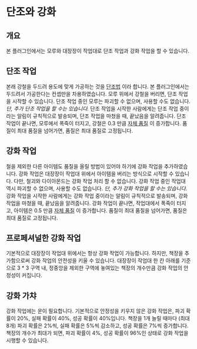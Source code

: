 단조와 강화
===

개요
---
본 플러그인에서는 모루와 대장장이 작업대로 단조 작업과 강화 작업을 할 수 있습니다.

단조 작업
---
본래 강철을 두드려 용도에 맞게 가공하는 것을 [단조법](https://www.tlv.com/global/KR/steam-theory/casting-and-forging.html) 이라 합니다.
본 플러그인에서는 두드려서 가공한다는 컨셉만을 차용하였습니다.
모루 위에서 강철을 버리면, 단조 작업을 시작할 수 있습니다.
단조 작업 중인 모루는 파괴할 수 없으며, 사용할 수도 없습니다. _단, 추가 단조 작업을 할 수는 있습니다._
단조 작업을 시작한 사람에게는 단조 작업 중이라는 알림이 규칙적으로 발송되며, 단조 작업을 마쳤을 때, 끝났음을 알려줍니다.
단조 작업이 끝나면, 모루에서 폭죽이 터지고, 강철은 0.3 만큼 [자체 품질](Quality.md) 이 증가합니다.
품질이 최대 품질을 넘어가면, 품질은 최대 품질로 고정됩니다.

강화 작업
---
철을 제외한 다른 아이템도 품질을 올릴 방법이 있어야 하기에 강화 작업을 추가하였습니다.
강화 작업은 대장장이 작업대 위에서 아이템을 버리는 방식으로 시작할 수 있습니다.
다만, 철괴와 다이아몬드는 강화 작업 처리 할 수 없습니다.
강화 작업 중인 작업대 역시 파괴할 수 없으며, 사용할 수도 없습니다. _단, 추가 강화 작업을 할 수는 있습니다._
강화 작업을 시작한 사람에게는 강화 작업 중이라는 알림이 규칙적으로 발송되며, 강화 작업을 마쳤을 때, 끝났음을 알려줍니다.
강화 작업이 끝나면, 작업대에서 폭죽이 터지고, 아이템은 0.5 만큼 [자체 품질](Quality.md) 이 증가합니다.
품질이 최대 품질을 넘어가면, 품질은 최대 품질로 고정됩니다.

프로페셔널한 강화 작업
---
기본적으로 대장장이 작업대 위에서는 항상 강화 작업이 가능합니다.
하지만, 책장을 추가함으로써 강화 작업의 안전성을 키울 수 있습니다.
대장장이 작업대 한 칸 아래를 기준으로 3 * 3 구역 내, 정중앙을 제외한 구역에 놓여있는 책장의 개수만큼 강화 작업의 안정성이 커집니다.

강화 가챠
---
강화 작업에는 운이 필요합니다.
기본적으로 안정성을 키우지 않은 강화 작업은, 파괴 확률이 20%, 실패 확률이 40%, 성공 확률이 40%입니다.
책장을 1개 늘릴 때마다 (최대 8개) 파괴 확률은 2%씩, 실패 확률은 5%씩 감소하고, 성공 확률은 7%씩 증가합니다.
책장의 개수가 최대가 되면, 파괴 확률이 4%, 성공 확률이 96%인 상태로 강화 작업을 시행할 수 있습니다.